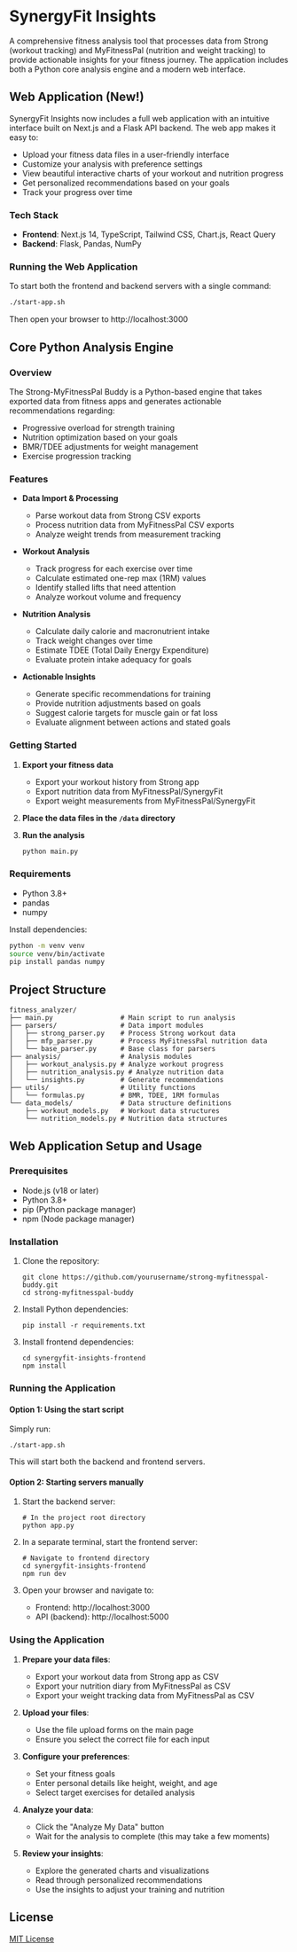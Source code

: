 # SynergyFit Insights

A comprehensive fitness analysis tool that processes data from Strong (workout tracking) and MyFitnessPal (nutrition and weight tracking) to provide actionable insights for your fitness journey. The application includes both a Python core analysis engine and a modern web interface.

## Web Application (New!)

SynergyFit Insights now includes a full web application with an intuitive interface built on Next.js and a Flask API backend. The web app makes it easy to:

- Upload your fitness data files in a user-friendly interface
- Customize your analysis with preference settings
- View beautiful interactive charts of your workout and nutrition progress
- Get personalized recommendations based on your goals
- Track your progress over time

### Tech Stack

- **Frontend**: Next.js 14, TypeScript, Tailwind CSS, Chart.js, React Query
- **Backend**: Flask, Pandas, NumPy

### Running the Web Application

To start both the frontend and backend servers with a single command:

```bash
./start-app.sh
```

Then open your browser to http://localhost:3000

## Core Python Analysis Engine

### Overview

The Strong-MyFitnessPal Buddy is a Python-based engine that takes exported data from fitness apps and generates actionable recommendations regarding:

- Progressive overload for strength training
- Nutrition optimization based on your goals
- BMR/TDEE adjustments for weight management
- Exercise progression tracking

### Features

- **Data Import & Processing**
  - Parse workout data from Strong CSV exports
  - Process nutrition data from MyFitnessPal CSV exports
  - Analyze weight trends from measurement tracking

- **Workout Analysis**
  - Track progress for each exercise over time
  - Calculate estimated one-rep max (1RM) values
  - Identify stalled lifts that need attention
  - Analyze workout volume and frequency

- **Nutrition Analysis**
  - Calculate daily calorie and macronutrient intake
  - Track weight changes over time
  - Estimate TDEE (Total Daily Energy Expenditure)
  - Evaluate protein intake adequacy for goals

- **Actionable Insights**
  - Generate specific recommendations for training
  - Provide nutrition adjustments based on goals
  - Suggest calorie targets for muscle gain or fat loss
  - Evaluate alignment between actions and stated goals

### Getting Started

1. **Export your fitness data**
   - Export your workout history from Strong app
   - Export nutrition data from MyFitnessPal/SynergyFit
   - Export weight measurements from MyFitnessPal/SynergyFit

2. **Place the data files in the `/data` directory**

3. **Run the analysis**
   ```bash
   python main.py
   ```

### Requirements

- Python 3.8+
- pandas
- numpy

Install dependencies:
```bash
python -m venv venv
source venv/bin/activate
pip install pandas numpy
```

## Project Structure

```
fitness_analyzer/
├── main.py                 # Main script to run analysis
├── parsers/                # Data import modules
│   ├── strong_parser.py    # Process Strong workout data
│   ├── mfp_parser.py       # Process MyFitnessPal nutrition data
│   └── base_parser.py      # Base class for parsers
├── analysis/               # Analysis modules
│   ├── workout_analysis.py # Analyze workout progress
│   ├── nutrition_analysis.py # Analyze nutrition data
│   └── insights.py         # Generate recommendations
├── utils/                  # Utility functions
│   └── formulas.py         # BMR, TDEE, 1RM formulas
└── data_models/            # Data structure definitions
    ├── workout_models.py   # Workout data structures
    └── nutrition_models.py # Nutrition data structures
```

## Web Application Setup and Usage

### Prerequisites

- Node.js (v18 or later)
- Python 3.8+
- pip (Python package manager)
- npm (Node package manager)

### Installation

1. Clone the repository:
   ```
   git clone https://github.com/yourusername/strong-myfitnesspal-buddy.git
   cd strong-myfitnesspal-buddy
   ```

2. Install Python dependencies:
   ```
   pip install -r requirements.txt
   ```

3. Install frontend dependencies:
   ```
   cd synergyfit-insights-frontend
   npm install
   ```

### Running the Application

#### Option 1: Using the start script

Simply run:
```
./start-app.sh
```

This will start both the backend and frontend servers.

#### Option 2: Starting servers manually

1. Start the backend server:
   ```
   # In the project root directory
   python app.py
   ```

2. In a separate terminal, start the frontend server:
   ```
   # Navigate to frontend directory
   cd synergyfit-insights-frontend
   npm run dev
   ```

3. Open your browser and navigate to:
   - Frontend: http://localhost:3000
   - API (backend): http://localhost:5000

### Using the Application

1. **Prepare your data files**:
   - Export your workout data from Strong app as CSV
   - Export your nutrition diary from MyFitnessPal as CSV
   - Export your weight tracking data from MyFitnessPal as CSV

2. **Upload your files**:
   - Use the file upload forms on the main page
   - Ensure you select the correct file for each input

3. **Configure your preferences**:
   - Set your fitness goals
   - Enter personal details like height, weight, and age
   - Select target exercises for detailed analysis

4. **Analyze your data**:
   - Click the "Analyze My Data" button
   - Wait for the analysis to complete (this may take a few moments)

5. **Review your insights**:
   - Explore the generated charts and visualizations
   - Read through personalized recommendations
   - Use the insights to adjust your training and nutrition

## License

[MIT License](LICENSE)